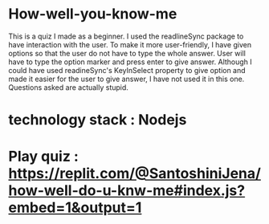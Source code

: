 # How-well-you-know-me
This is a quiz I made as a beginner. I used the readlineSync package to have interaction with the user. To make it more user-friendly, I have given options so that the user do not have to type the whole answer. User will have to type the option marker and press enter to give answer. Although I could have used readineSync's KeyInSelect property to give option and made it easier for the user to give answer, I have not used it in this one. Questions asked are actually stupid.
# technology stack : Nodejs
# Play quiz  : https://replit.com/@SantoshiniJena/how-well-do-u-knw-me#index.js?embed=1&output=1